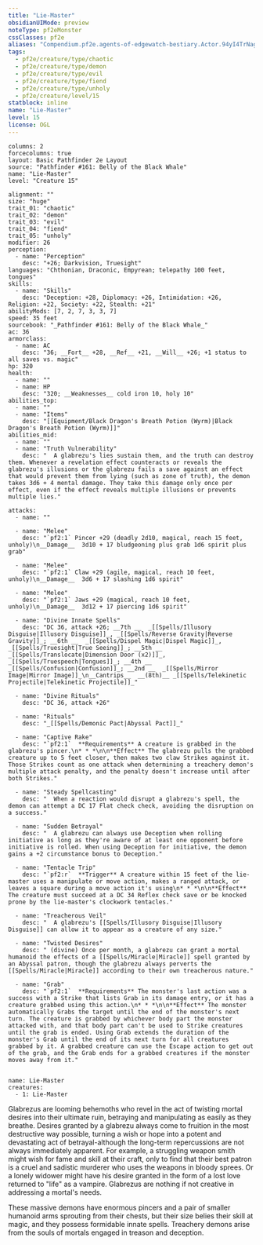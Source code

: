 ```yaml
---
title: "Lie-Master"
obsidianUIMode: preview
noteType: pf2eMonster
cssClasses: pf2e
aliases: "Compendium.pf2e.agents-of-edgewatch-bestiary.Actor.94yI4TrNag0jMaYy" 
tags:
  - pf2e/creature/type/chaotic
  - pf2e/creature/type/demon
  - pf2e/creature/type/evil
  - pf2e/creature/type/fiend
  - pf2e/creature/type/unholy
  - pf2e/creature/level/15
statblock: inline
name: "Lie-Master"
level: 15
license: OGL
---
```


```statblock
columns: 2
forcecolumns: true
layout: Basic Pathfinder 2e Layout
source: "Pathfinder #161: Belly of the Black Whale"
name: "Lie-Master"
level: "Creature 15"

alignment: ""
size: "huge"
trait_01: "chaotic"
trait_02: "demon"
trait_03: "evil"
trait_04: "fiend"
trait_05: "unholy"
modifier: 26
perception:
  - name: "Perception"
    desc: "+26; Darkvision, Truesight"
languages: "Chthonian, Draconic, Empyrean; telepathy 100 feet, tongues"
skills:
  - name: "Skills"
    desc: "Deception: +28, Diplomacy: +26, Intimidation: +26, Religion: +22, Society: +22, Stealth: +21"
abilityMods: [7, 2, 7, 3, 3, 7]
speed: 35 feet
sourcebook: "_Pathfinder #161: Belly of the Black Whale_"
ac: 36
armorclass:
  - name: AC
    desc: "36; __Fort__ +28, __Ref__ +21, __Will__ +26; +1 status to all saves vs. magic"
hp: 320
health:
  - name: ""
  - name: HP
    desc: "320; __Weaknesses__ cold iron 10, holy 10"
abilities_top:
  - name: ""
  - name: "Items"
    desc: "[[Equipment/Black Dragon's Breath Potion (Wyrm)|Black Dragon's Breath Potion (Wyrm)]]"
abilities_mid:
  - name: ""
  - name: "Truth Vulnerability"
    desc: "  A glabrezu's lies sustain them, and the truth can destroy them. Whenever a revelation effect counteracts or reveals the glabrezu's illusions or the glabrezu fails a save against an effect that would prevent them from lying (such as zone of truth), the demon takes 3d6 + 4 mental damage. They take this damage only once per effect, even if the effect reveals multiple illusions or prevents multiple lies."

attacks:
  - name: ""

  - name: "Melee"
    desc: "`pf2:1` Pincer +29 (deadly 2d10, magical, reach 15 feet, unholy)\n__Damage__  3d10 + 17 bludgeoning plus grab 1d6 spirit plus grab"

  - name: "Melee"
    desc: "`pf2:1` Claw +29 (agile, magical, reach 10 feet, unholy)\n__Damage__  3d6 + 17 slashing 1d6 spirit"

  - name: "Melee"
    desc: "`pf2:1` Jaws +29 (magical, reach 10 feet, unholy)\n__Damage__  3d12 + 17 piercing 1d6 spirit"

  - name: "Divine Innate Spells"
    desc: "DC 36, attack +26; __7th __  _[[Spells/Illusory Disguise|Illusory Disguise]]_, _[[Spells/Reverse Gravity|Reverse Gravity]]_; __6th __  _[[Spells/Dispel Magic|Dispel Magic]]_, _[[Spells/Truesight|True Seeing]]_; __5th __  _[[Spells/Translocate|Dimension Door (x2)]]_, _[[Spells/Truespeech|Tongues]]_; __4th __  _[[Spells/Confusion|Confusion]]_; __2nd __  _[[Spells/Mirror Image|Mirror Image]]_\n__Cantrips__  __(8th)__ _[[Spells/Telekinetic Projectile|Telekinetic Projectile]]_"

  - name: "Divine Rituals"
    desc: "DC 36, attack +26"

  - name: "Rituals"
    desc: "_[[Spells/Demonic Pact|Abyssal Pact]]_"

  - name: "Captive Rake"
    desc: "`pf2:1`  **Requirements** A creature is grabbed in the glabrezu's pincer.\n* * *\n\n**Effect** The glabrezu pulls the grabbed creature up to 5 feet closer, then makes two claw Strikes against it. Those Strikes count as one attack when determining a treachery demon's multiple attack penalty, and the penalty doesn't increase until after both Strikes."

  - name: "Steady Spellcasting"
    desc: "  When a reaction would disrupt a glabrezu's spell, the demon can attempt a DC 17 Flat check check, avoiding the disruption on a success."

  - name: "Sudden Betrayal"
    desc: "  A glabrezu can always use Deception when rolling initiative as long as they're aware of at least one opponent before initiative is rolled. When using Deception for initiative, the demon gains a +2 circumstance bonus to Deception."

  - name: "Tentacle Trip"
    desc: "`pf2:r`  **Trigger** A creature within 15 feet of the lie-master uses a manipulate or move action, makes a ranged attack, or leaves a square during a move action it's using\n* * *\n\n**Effect** The creature must succeed at a DC 34 Reflex check save or be knocked prone by the lie-master's clockwork tentacles."

  - name: "Treacherous Veil"
    desc: "  A glabrezu's [[Spells/Illusory Disguise|Illusory Disguise]] can allow it to appear as a creature of any size."

  - name: "Twisted Desires"
    desc: " (divine) Once per month, a glabrezu can grant a mortal humanoid the effects of a [[Spells/Miracle|Miracle]] spell granted by an Abyssal patron, though the glabrezu always perverts the [[Spells/Miracle|Miracle]] according to their own treacherous nature."

  - name: "Grab"
    desc: "`pf2:1`  **Requirements** The monster's last action was a success with a Strike that lists Grab in its damage entry, or it has a creature grabbed using this action.\n* * *\n\n**Effect** The monster automatically Grabs the target until the end of the monster's next turn. The creature is grabbed by whichever body part the monster attacked with, and that body part can't be used to Strike creatures until the grab is ended. Using Grab extends the duration of the monster's Grab until the end of its next turn for all creatures grabbed by it. A grabbed creature can use the Escape action to get out of the grab, and the Grab ends for a grabbed creatures if the monster moves away from it."
 
```

```encounter-table
name: Lie-Master
creatures:
  - 1: Lie-Master
```



Glabrezus are looming behemoths who revel in the act of twisting mortal desires into their ultimate ruin, betraying and manipulating as easily as they breathe. Desires granted by a glabrezu always come to fruition in the most destructive way possible, turning a wish or hope into a potent and devastating act of betrayal-although the long-term repercussions are not always immediately apparent. For example, a struggling weapon smith might wish for fame and skill at their craft, only to find that their best patron is a cruel and sadistic murderer who uses the weapons in bloody sprees. Or a lonely widower might have his desire granted in the form of a lost love returned to "life" as a vampire. Glabrezus are nothing if not creative in addressing a mortal's needs.

These massive demons have enormous pincers and a pair of smaller humanoid arms sprouting from their chests, but their size belies their skill at magic, and they possess formidable innate spells. Treachery demons arise from the souls of mortals engaged in treason and deception.
